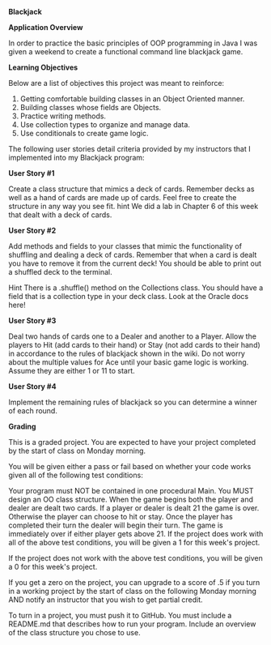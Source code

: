 **Blackjack**

**Application Overview**

In order to practice the basic principles of OOP programming in Java I was given a weekend to create a functional command line blackjack game. 

**Learning Objectives**

Below are a list of objectives this project was meant to reinforce:

1. Getting comfortable building classes in an Object Oriented manner.
2. Building classes whose fields are Objects.
3. Practice writing methods.
4. Use collection types to organize and manage data.
5. Use conditionals to create game logic.

The following user stories detail criteria provided by my instructors that I implemented into my Blackjack program:

**User Story #1**

Create a class structure that mimics a deck of cards. Remember decks as well as a hand of cards are made up of cards. Feel free to create the structure in any way you see fit. hint We did a lab in Chapter 6 of this week that dealt with a deck of cards.

**User Story #2**

Add methods and fields to your classes that mimic the functionality of shuffling and dealing a deck of cards. Remember that when a card is dealt you have to remove it from the current deck! You should be able to print out a shuffled deck to the terminal.

Hint There is a .shuffle() method on the Collections class. You should have a field that is a collection type in your deck class. Look at the Oracle docs here!

**User Story #3**

Deal two hands of cards one to a Dealer and another to a Player. Allow the players to Hit (add cards to their hand) or Stay (not add cards to their hand) in accordance to the rules of blackjack shown in the wiki. Do not worry about the multiple values for Ace until your basic game logic is working. Assume they are either 1 or 11 to start.

**User Story #4**

Implement the remaining rules of blackjack so you can determine a winner of each round.



**Grading**

This is a graded project. You are expected to have your project completed by the start of class on Monday morning.

You will be given either a pass or fail based on whether your code works given all of the following test conditions:

Your program must NOT be contained in one procedural Main. You MUST design an OO class structure.
When the game begins both the player and dealer are dealt two cards.
If a player or dealer is dealt 21 the game is over. Otherwise the player can choose to hit or stay.
Once the player has completed their turn the dealer will begin their turn.
The game is immediately over if either player gets above 21.
If the project does work with all of the above test conditions, you will be given a 1 for this week's project.

If the project does not work with the above test conditions, you will be given a 0 for this week's project.

If you get a zero on the project, you can upgrade to a score of .5 if you turn in a working project by the start of class on the following Monday morning AND notify an instructor that you wish to get partial credit.

To turn in a project, you must push it to GitHub. You must include a README.md that describes how to run your program. Include an overview of the class structure you chose to use.


